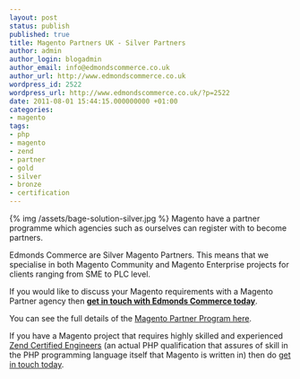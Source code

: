 ```yaml
---
layout: post
status: publish
published: true
title: Magento Partners UK - Silver Partners
author: admin
author_login: blogadmin
author_email: info@edmondscommerce.co.uk
author_url: http://www.edmondscommerce.co.uk
wordpress_id: 2522
wordpress_url: http://www.edmondscommerce.co.uk/?p=2522
date: 2011-08-01 15:44:15.000000000 +01:00
categories:
- magento
tags:
- php
- magento
- zend
- partner
- gold
- silver
- bronze
- certification
---
```

{% img  /assets/bage-solution-silver.jpg %}
Magento have a partner programme which agencies such as ourselves can register with to become partners. 

Edmonds Commerce are Silver Magento Partners. This means that we specialise in both Magento Community and Magento Enterprise projects for clients ranging from SME to PLC level.

If you would like to discuss your Magento requirements with a Magento Partner agency then <b><a href="/contact-us">get in touch with Edmonds Commerce today</a></b>.

You can see the full details of the <a href="http://info.magento.com/rs/magentocommerce/images/Magento_Solution_Patner_Program_Overview.pdf">Magento Partner Program here</a>.

If you have a Magento project that requires highly skilled and experienced <a href="http://www.zend.com/services/certification/php-5-certification/">Zend Certified Engineers</a> (an actual PHP qualification that assures of skill in the PHP programming language itself that Magento is written in) then do <a href="/contact-us/">get in touch today</a>.
